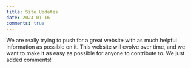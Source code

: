 ```yaml
---
title: Site Updates
date: 2024-01-16
comments: true
---
```


We are really trying to push for a great website with as much helpful information as possible on it. This website will evolve over time, and we want to make it as easy as possible for anyone to contribute to. We just added comments!
